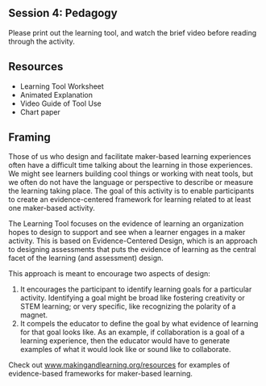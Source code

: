 ## Session 4: Pedagogy 

Please print out the learning tool, and watch the brief video before reading through the activity. 

## Resources
* Learning Tool Worksheet
* Animated Explanation
* Video Guide of Tool Use
* Chart paper

## Framing 
Those of us who design and facilitate maker-based learning experiences often have a difficult time talking about the learning in those experiences. We might see learners building cool things or working with neat tools, but we often do not have the language or perspective to describe or measure the learning taking place. The goal of this activity is to enable participants to create an evidence-centered framework for learning related to at least one maker-based activity.

The Learning Tool focuses on the evidence of learning  an organization hopes to design to support and see when a learner engages in a maker activity. This is based on Evidence-Centered Design, which is an approach to designing assessments that puts the evidence of learning as the central facet of the learning (and assessment) design.

This approach is meant to encourage two aspects of design:  
1. It encourages the participant to identify learning goals for a particular activity. Identifying a goal might be broad like fostering creativity or STEM learning; or very specific, like recognizing the polarity of a magnet.
2. It compels the educator to define the goal by what evidence of learning for that goal looks like. As an example, if collaboration is a goal of a learning experience, then the educator would have to generate examples of what it would look like or sound like to collaborate. 

Check out <a href="www.makingandlearning.org/resources" target="_blank">www.makingandlearning.org/resources</a> for examples of evidence-based frameworks for maker-based learning.
